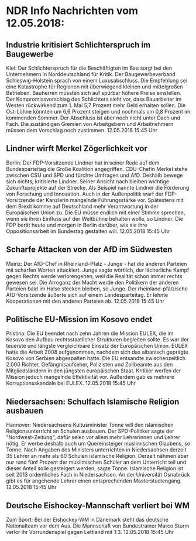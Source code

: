 # NDR Info Nachrichten vom 12.05.2018:


## Industrie kritisiert Schlichterspruch im Baugewerbe
Kiel: Der Schlichterspruch für die Beschäftigten im Bau sorgt bei den Unternehmern in Norddeutschland für Kritik. Der Baugewerbeverband Schleswig-Holstein sprach von einem Luxusabschluss. Die Empfehlung sei eine Katastrophe für Regionen mit überwiegend kleinen und mittelgroßen Betrieben. Bauherren müssten sich auf spürbar höhere Preise einstellen. Der Kompromissvorschlag des Schlichters sieht vor, dass Bauarbeiter im Westen rückwirkend zum 1. Mai 5,7 Prozent mehr Geld erhalten sollen. Die Ost-Löhne könnten um 6,6 Prozent steigen und nochmals um 0,8 Prozent im kommenden Sommer. Der Abschluss ist aber noch nicht unter Dach und Fach. Die zuständigen Gremien von Arbeitgebern und Arbeitnehmern müssen dem Vorschlag noch zustimmen. 12.05.2018 15:45 Uhr 

## Lindner wirft Merkel Zögerlichkeit vor
Berlin: Der FDP-Vorsitzende Lindner hat in seiner Rede auf dem Bundesparteitag die Große Koalition angegriffen. CDU-Chefin Merkel stehe zwischen CSU und SPD und fürchte Umfragen und AfD. Deshalb bewege sich nichts, kritisierte Lindner. Seiner Ansicht nach bleiben wichtige Zukunftsprojekte auf der Strecke. Als Beispiel nannte Lindner die Förderung von Forschung und Innovation. Auch in der Außenpolitik warf der FDP-Vorsitzende der Kanzlerin mangelnde Führungsstärke vor. Spätestens mit dem Brexit komme auf Deutschland mehr Verantwortung in der Europäischen Union zu. Die EU müsse endlich mit einer Stimme sprechen, wenn sie ihren Einfluss auf der Weltbühne behalten wolle, so Lindner. Die FDP berät heute und morgen in Berlin darüber, wie sie ihre Oppositionsarbeit im Bundestag gestalten will. 12.05.2018 15:45 Uhr 

## Scharfe Attacken von der AfD im Südwesten
Mainz:	Der AfD-Chef in Rheinland-Pfalz - Junge - hat die anderen Parteien mit scharfen Worten attackiert. Junge sagte wörtlich, der lächerliche Kampf gegen Rechts werde verlorengehen, weil die Realität schon immer rechts gewesen sei. Die Arroganz der Macht werde den Politikern der anderen Parteien bald im Halse stecken bleiben, so Junge. Der rheinland-pfälzische AfD-Vorsitzende äußerte sich auf einem Landesparteitag. Er lehnte Kooperationen mit den anderen Parteien ab. 12.05.2018 15:45 Uhr 

## Politische EU-Mission im Kosovo endet
Pristina: Die EU beendet nach zehn Jahren die Mission EULEX, die im Kosovo den Aufbau rechtsstaatlicher Strukturen begleiten sollte. Es war der teuerste und längste vergleichbare Einsatz der Europäischen Union. EULEX hatte die Arbeit 2008 aufgenommen, nachdem sich das albanisch geprägte Kosovo von Serbien abgespalten hatte. Die EU entsandte zwischenzeitlich 2.000 Richter, Gefängnisaufseher, Polizisten und Zollbeamte aus den Mitgliedsländern in den jüngsten europäischen Staat. Kritiker werfen der Mission jedoch mangelnde Effektivität vor. Außerdem gab es mehrere Korruptionsskandale bei EULEX. 12.05.2018 15:45 Uhr 

## Niedersachsen: Schulfach Islamische Religion ausbauen
Hannover:	Niedersachsens Kultusminister Tonne will den islamischen Religionsunterricht an Schulen ausbauen. Der SPD-Politiker sagte der "Nordwest-Zeitung", dafür seien vor allem mehr Lehrerinnen und Lehrer nötig. Er werbe deshalb auch um Quereinsteiger muslimischen Glaubens, so Tonne. Nach Angaben des Ministers unterrichten in Niedersachsen derzeit 35 Lehrer an mehr als 60 Schulen islamische Religion. Derzeit nähmen aber nur rund fünf Prozent der muslimischen Schüler an dem Unterricht teil und dieser Anteil solle gesteigert werden, sagte Tonne. Islamische Religion ist seit 2013 ordentliches Fach in Niedersachsen. An der Universität Osnabrück gibt es für angehende Lehrer einen entsprechenden Masterstudiengang. 12.05.2018 15:45 Uhr 

## Deutsche Eishockey-Mannschaft verliert bei WM
Zum Sport:	Bei der Eishockey-WM in Dänemark steht das deutsche Nationalteam vor dem Aus. Die Mannschaft von Bundestrainer Marco Sturm verlor ihr Vorrundenspiel gegen Lettland mit 1:3. 12.05.2018 15:45 Uhr 
